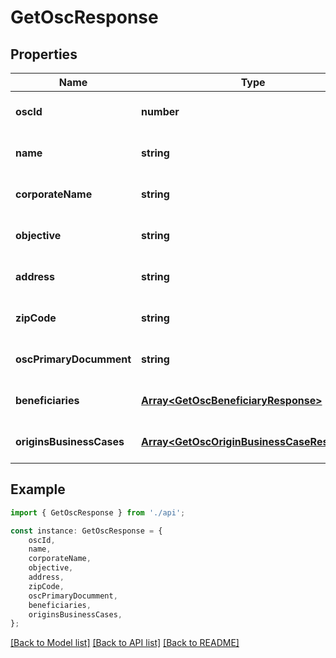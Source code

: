 # GetOscResponse


## Properties

Name | Type | Description | Notes
------------ | ------------- | ------------- | -------------
**oscId** | **number** |  | [optional] [default to undefined]
**name** | **string** |  | [optional] [default to undefined]
**corporateName** | **string** |  | [optional] [default to undefined]
**objective** | **string** |  | [optional] [default to undefined]
**address** | **string** |  | [optional] [default to undefined]
**zipCode** | **string** |  | [optional] [default to undefined]
**oscPrimaryDocumment** | **string** |  | [optional] [default to undefined]
**beneficiaries** | [**Array&lt;GetOscBeneficiaryResponse&gt;**](GetOscBeneficiaryResponse.md) |  | [optional] [default to undefined]
**originsBusinessCases** | [**Array&lt;GetOscOriginBusinessCaseResponse&gt;**](GetOscOriginBusinessCaseResponse.md) |  | [optional] [default to undefined]

## Example

```typescript
import { GetOscResponse } from './api';

const instance: GetOscResponse = {
    oscId,
    name,
    corporateName,
    objective,
    address,
    zipCode,
    oscPrimaryDocumment,
    beneficiaries,
    originsBusinessCases,
};
```

[[Back to Model list]](../README.md#documentation-for-models) [[Back to API list]](../README.md#documentation-for-api-endpoints) [[Back to README]](../README.md)
